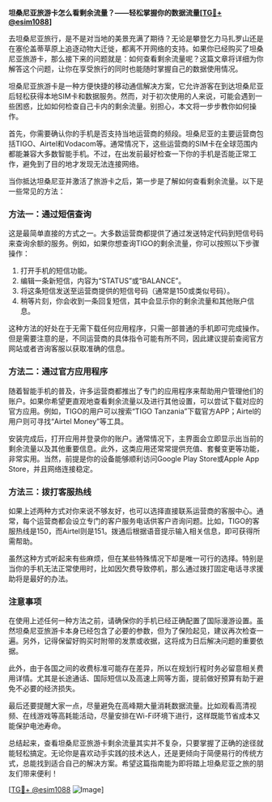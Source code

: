 **坦桑尼亚旅游卡怎么看剩余流量？——轻松掌握你的数据流量[[TG💪+ @esim1088](https://t.me/s/esim1088)]**

去坦桑尼亚旅行，是不是对当地的美景充满了期待？无论是攀登乞力马扎罗山还是在塞伦盖蒂草原上追逐动物大迁徙，都离不开网络的支持。如果你已经购买了坦桑尼亚旅游卡，那么接下来的问题就是：如何查看剩余流量呢？这篇文章将详细为你解答这个问题，让你在享受旅行的同时也能随时掌握自己的数据使用情况。

坦桑尼亚旅游卡是一种方便快捷的移动通信解决方案，它允许游客在到达坦桑尼亚后轻松获得本地SIM卡和数据服务。然而，对于初次使用的人来说，可能会遇到一些困惑，比如如何检查自己卡内的剩余流量。别担心，本文将一步步教你如何操作。

首先，你需要确认你的手机是否支持当地运营商的频段。坦桑尼亚的主要运营商包括TIGO、Airtel和Vodacom等。通常情况下，这些运营商的SIM卡在全球范围内都能兼容大多数智能手机。不过，在出发前最好检查一下你的手机是否能正常工作，避免到了目的地才发现无法连接网络。

当你抵达坦桑尼亚并激活了旅游卡之后，第一步是了解如何查看剩余流量。以下是一些常见的方法：

### 方法一：通过短信查询

这是最简单直接的方式之一。大多数运营商都提供了通过发送特定代码到短信号码来查询余额的服务。例如，如果你想查询TIGO的剩余流量，你可以按照以下步骤操作：

1. 打开手机的短信功能。
2. 编辑一条新短信，内容为“STATUS”或“BALANCE”。
3. 将这条短信发送至运营商提供的短信号码（通常是150或类似号码）。
4. 稍等片刻，你会收到一条回复短信，其中会显示你的剩余流量和其他账户信息。

这种方法的好处在于无需下载任何应用程序，只需一部普通的手机即可完成操作。但是需要注意的是，不同运营商的具体指令可能有所不同，因此建议提前查阅官方网站或者咨询客服以获取准确的信息。

### 方法二：通过官方应用程序

随着智能手机的普及，许多运营商都推出了专门的应用程序来帮助用户管理他们的账户。如果你希望更直观地查看剩余流量以及进行其他设置，可以尝试下载对应的官方应用。例如，TIGO的用户可以搜索“TIGO Tanzania”下载官方APP；Airtel的用户则可寻找“Airtel Money”等工具。

安装完成后，打开应用并登录你的账户。通常情况下，主界面会立即显示出当前的剩余流量以及其他重要信息。此外，这类应用还常常提供充值、套餐变更等功能，非常实用。当然，前提是你的设备能够顺利访问Google Play Store或Apple App Store，并且网络连接稳定。

### 方法三：拨打客服热线

如果上述两种方式对你来说不够友好，也可以选择直接联系运营商的客服中心。通常，每个运营商都会设立专门的客户服务电话供客户咨询问题。比如，TIGO的客服热线是150，而Airtel则是151。拨通后根据语音提示输入相关信息，即可获得所需帮助。

虽然这种方式听起来有些麻烦，但在某些特殊情况下却是唯一可行的选择。特别是当你的手机无法正常使用时，比如因欠费导致停机，那么通过拨打固定电话寻求援助将是最好的办法。

### 注意事项

在使用上述任何一种方法之前，请确保你的手机已经正确配置了国际漫游设置。虽然坦桑尼亚旅游卡本身已经包含了必要的参数，但为了保险起见，建议再次检查一遍。另外，记得保留好购买时附带的发票或收据，这将成为日后解决问题的重要依据。

此外，由于各国之间的收费标准可能存在差异，所以在规划行程时务必留意相关费用详情。尤其是长途通话、国际短信以及高速上网等方面，提前做好预算有助于避免不必要的经济损失。

最后还要提醒大家一点，尽量避免在高峰期大量消耗数据流量。比如观看高清视频、在线游戏等高耗能活动，尽量安排在Wi-Fi环境下进行，这样既能节省成本又能保护电池寿命。

总结起来，查看坦桑尼亚旅游卡剩余流量其实并不复杂，只要掌握了正确的途径就能轻松搞定。无论你是喜欢动手实践的技术达人，还是更倾向于简便易行的传统方式，总能找到适合自己的解决方案。希望这篇指南能为即将踏上坦桑尼亚之旅的朋友们带来便利！

[[TG💪+ @esim1088](https://t.me/s/esim1088) ![Image](https://i.postimg.cc/4NQfJmqS/Snipaste-2025-05-13-00-14-12.png)]